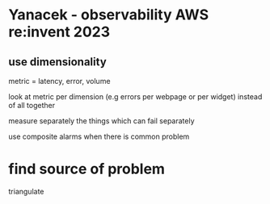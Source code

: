 
# Yanacek - observability AWS re:invent 2023

## use dimensionality

metric = latency, error, volume

look at metric per dimension (e.g errors per webpage or per widget) instead of all together

measure separately the things which can fail separately

use composite alarms when there is common problem

# find source of problem

triangulate
